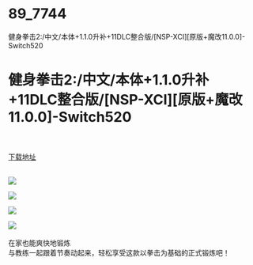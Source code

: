 # 89_7744
健身拳击2:/中文/本体+1.1.0升补+11DLC整合版/[NSP-XCI][原版+魔改11.0.0]-Switch520
# 健身拳击2:/中文/本体+1.1.0升补+11DLC整合版/[NSP-XCI][原版+魔改11.0.0]-Switch520
 <br/></br>
[下载地址](https://www.switch520.cc/article/7744 "下载地址")
<br/></br>

<p><strong><img src="https://www.switch520.cc/muke_img/upload_art_editor_20201202-1_1749c677e955dfb8a95bb2c58349b06e.jpg"></strong></p>
<p><strong><img src="https://www.switch520.cc/muke_img/upload_art_editor_20201202-1_0443ec2523bf5871f3089276cd9c570c.jpg"></strong></p>
<p><strong><img src="https://www.switch520.cc/muke_img/upload_art_editor_20201202-1_b9e6463c9cd59925f04fb74acc0536d1.jpg"></strong></p>
<p><strong><img src="https://www.switch520.cc/muke_img/upload_art_editor_20201202-1_474ddc5538163ae938425b6ecf826747.jpg"> &nbsp;</strong></p>
<p>在家也能爽快地锻炼<br>
与教练一起跟着节奏动起来，轻松享受这款以拳击为基础的正式锻炼吧！</p>



<p>&nbsp;</p>
<p>&nbsp;</p>
